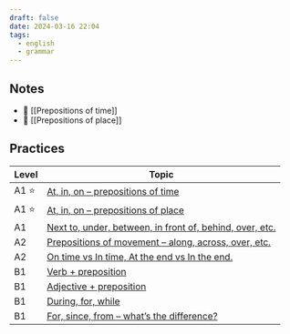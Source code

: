 ```yaml
---
draft: false
date: 2024-03-16 22:04
tags:
  - english
  - grammar
---
```


## Notes

- 📝 [[Prepositions of time]]
- 📝 [[Prepositions of place]]

## Practices

| Level | Topic                                                                                                                                             |
| ----- | ------------------------------------------------------------------------------------------------------------------------------------------------- |
| A1 ⭐  | [At, in, on – prepositions of time](https://test-english.com/grammar-points/a1/at-in-on-prepositions-time/)                                       |
| A1 ⭐  | [At, in, on – prepositions of place](https://test-english.com/grammar-points/a1/at-in-on-prepositions-of-place/)                                  |
| A1    | [Next to, under, between, in front of, behind, over, etc.](https://test-english.com/grammar-points/a1/next-to-under-between-in-front-behind-etc/) |
| A2    | [Prepositions of movement – along, across, over, etc.](https://test-english.com/grammar-points/a2/prepositions-of-movement/)                      |
| A2    | [On time vs In time, At the end vs In the end.](https://test-english.com/grammar-points/a2/on-time-vs-in-time-at-the-end-vs-in-the-end/)          |
| B1    | [Verb + preposition](https://test-english.com/grammar-points/b1/verb-preposition/)                                                                |
| B1    | [Adjective + preposition](https://test-english.com/grammar-points/b1/adjective-preposition/)                                                      |
| B1    | [During, for, while](https://test-english.com/grammar-points/b1/during-for-while/)                                                                |
| B1    | [For, since, from – what’s the difference?](https://test-english.com/grammar-points/b1/for-since-from-difference/)                                |
